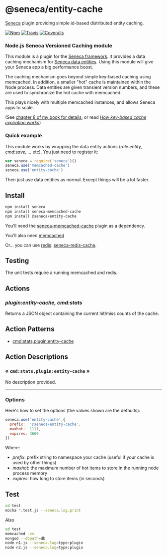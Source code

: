 # @seneca/entity-cache

[Seneca](http://senecajs.org) plugin providing simple id-based distributed entity caching.

[![Npm][BadgeNpm]][Npm]
[![Travis][BadgeTravis]][Travis]
[![Coveralls][BadgeCoveralls]][Coveralls]


### Node.js Seneca Versioned Caching module

This module is a plugin for the [Seneca framework](http://senecajs.org). 
It provides a data caching mechanism for [Seneca data entities](http://senecajs.org/data-entities.html).
Using this module will give your Seneca app a big performance boost.

The caching mechanism goes beyond simple key-based caching using
memcached.  In addition, a smaller "hot" cache is maintained within the
Node process. Data entities are given transient version numbers, and
these are used to synchronize the hot cache with memcached.

This plays nicely with multiple memcached instances, and allows Seneca apps to scale.

(See <a href="http://www.amazon.com/Beginning-Mobile-Application-Development-Cloud/dp/1118034694">chapter 8 of my book for details</a>, or read <i><a href="http://37signals.com/svn/posts/3113-how-key-based-cache-expiration-works">How key-based cache expiration works</a></i>)




### Quick example

This module works by wrapping the data entity actions (<i>role:entity, cmd:save, ...</i> etc). You just need to register it:

```JavaScript
var seneca = require('seneca')()
seneca.use('memcached-cache')
seneca.use('entity-cache')
```

Then just use data entities as normal. Except things will be a lot faster.


## Install

```sh
npm install seneca
npm install seneca-memcached-cache
npm install @seneca/entity-cache
```

You'll need the <a href="https://github.com/darsee/seneca-memcached-cache">seneca-memcached-cache</a> plugin as a dependency.

You'll also need [memcached](http://memcached.org/)

Or... you can use <a href="http://redis.io">redis</a>: <a href="https://github.com/darsee/seneca-redis-cache">seneca-redis-cache</a>.


## Testing

The unit tests require a running memcached and redis.


## Actions

### _plugin:entity-cache, cmd:stats_

Returns a JSON object containing the current hit/miss counts of the cache.


<!--START:action-list-->


## Action Patterns

* [cmd:stats,plugin:entity-cache](#-cmdstatspluginentity-cache-)


<!--END:action-list-->

<!--START:action-desc-->


## Action Descriptions

### &laquo; `cmd:stats,plugin:entity-cache` &raquo;

No description provided.



----------


<!--END:action-desc-->




### Options

Here's how to set the options (the values shown are the defaults):

```JavaScript
seneca.use('entity-cache',{
  prefix:  '@seneca/entity-cache',
  maxhot:  1111,
  expires: 3600
})
```

Where:

   * _prefix_: prefix string to namespace your cache (useful if your cache is used by other things)
   * _maxhot_: the maximum number of hot items to store in the running node process memory
   * _expires_: how long to store items (in seconds)


## Test

```bash
cd test
mocha *.test.js --seneca.log.print
```

Also

```bash
cd test
memcached -vv
mongod --dbpath=db
node n1.js --seneca.log=type:plugin
node n2.js --seneca.log=type:plugin
```


[BadgeCoveralls]: https://coveralls.io/repos/voxgig/seneca-entity-cache/badge.svg?branch=master&service=github
[BadgeNpm]: https://badge.fury.io/js/seneca-entity-cache.svg
[BadgeTravis]: https://travis-ci.org/voxgig/seneca-entity-cache.svg?branch=master
[Coveralls]: https://coveralls.io/github/voxgig/seneca-entity-cache?branch=master
[Npm]: https://www.npmjs.com/package/seneca-entity-cache
[Travis]: https://travis-ci.org/voxgig/seneca-entity-cache?branch=master
